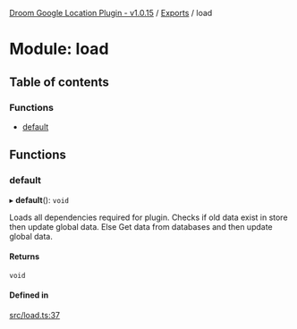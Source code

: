 [Droom Google Location Plugin - v1.0.15](../README.md) / [Exports](../modules.md) / load

# Module: load

## Table of contents

### Functions

- [default](load.md#default)

## Functions

### default

▸ **default**(): `void`

Loads all dependencies required for plugin.
Checks if old data exist in store then update global data.
Else Get data from databases and then update global data.

#### Returns

`void`

#### Defined in

[src/load.ts:37](https://github.com/hitendrarao/location/blob/d0a2678/src/load.ts#L37)
